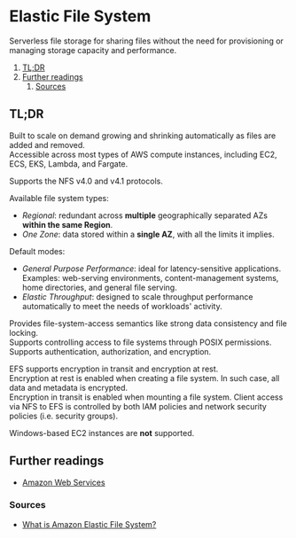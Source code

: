 # Elastic File System

Serverless file storage for sharing files without the need for provisioning or managing storage capacity and
performance.

1. [TL;DR](#tldr)
1. [Further readings](#further-readings)
   1. [Sources](#sources)

## TL;DR

Built to scale on demand growing and shrinking automatically as files are added and removed.<br/>
Accessible across most types of AWS compute instances, including EC2, ECS, EKS, Lambda, and Fargate.

Supports the NFS v4.0 and v4.1 protocols.

Available file system types:

- _Regional_: redundant across **multiple** geographically separated AZs **within the same Region**.
- _One Zone_: data stored within a **single AZ**, with all the limits it implies.

Default modes:

- _General Purpose Performance_: ideal for latency-sensitive applications.<br/>
  Examples: web-serving environments, content-management systems, home directories, and general file serving.
- _Elastic Throughput_: designed to scale throughput performance automatically to meet the needs of workloads' activity.

Provides file-system-access semantics like strong data consistency and file locking.<br/>
Supports controlling access to file systems through POSIX permissions.<br/>
Supports authentication, authorization, and encryption.

EFS supports encryption in transit and encryption at rest.<br/>
Encryption at rest is enabled when creating a file system. In such case, all data and metadata is encrypted.<br/>
Encryption in transit is enabled when mounting a file system. Client access via NFS to EFS is controlled by both IAM
policies and network security policies (i.e. security groups).

Windows-based EC2 instances are **not** supported.

## Further readings

- [Amazon Web Services]

### Sources

- [What is Amazon Elastic File System?]

<!--
  Reference
  ═╬═Time══
  -->

<!-- In-article sections -->
<!-- Knowledge base -->
[amazon web services]: README.md

<!-- Files -->
<!-- Upstream -->
[what is amazon elastic file system?]: https://docs.aws.amazon.com/efs/latest/ug/whatisefs.html

<!-- Others -->
